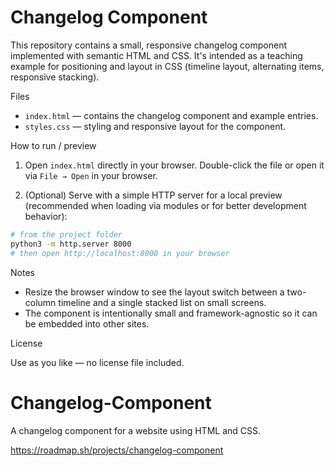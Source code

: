 # Changelog Component

This repository contains a small, responsive changelog component implemented with semantic HTML and CSS. It's intended as a teaching example for positioning and layout in CSS (timeline layout, alternating items, responsive stacking).

Files
- `index.html` — contains the changelog component and example entries.
- `styles.css` — styling and responsive layout for the component.

How to run / preview

1. Open `index.html` directly in your browser. Double-click the file or open it via `File → Open` in your browser.

2. (Optional) Serve with a simple HTTP server for a local preview (recommended when loading via modules or for better development behavior):

```bash
# from the project folder
python3 -m http.server 8000
# then open http://localhost:8000 in your browser
```

Notes
- Resize the browser window to see the layout switch between a two-column timeline and a single stacked list on small screens.
- The component is intentionally small and framework-agnostic so it can be embedded into other sites.

License

Use as you like — no license file included.
# Changelog-Component
A changelog component for a website using HTML and CSS.

https://roadmap.sh/projects/changelog-component
